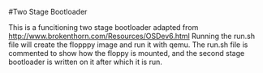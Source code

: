 #Two Stage Bootloader

This is a funcitioning two stage bootloader adapted from http://www.brokenthorn.com/Resources/OSDev6.html
Running the run.sh file will create the flopppy image and run it with qemu. The run.sh file is commented to show how the floppy is mounted, and the second stage bootloader is written on it after which it is run.